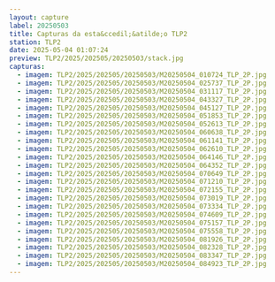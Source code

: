 ```yaml
---
layout: capture
label: 20250503
title: Capturas da esta&ccedil;&atilde;o TLP2
station: TLP2
date: 2025-05-04 01:07:24
preview: TLP2/2025/202505/20250503/stack.jpg
capturas:
  - imagem: TLP2/2025/202505/20250503/M20250504_010724_TLP_2P.jpg
  - imagem: TLP2/2025/202505/20250503/M20250504_025737_TLP_2P.jpg
  - imagem: TLP2/2025/202505/20250503/M20250504_031117_TLP_2P.jpg
  - imagem: TLP2/2025/202505/20250503/M20250504_043327_TLP_2P.jpg
  - imagem: TLP2/2025/202505/20250503/M20250504_045127_TLP_2P.jpg
  - imagem: TLP2/2025/202505/20250503/M20250504_051853_TLP_2P.jpg
  - imagem: TLP2/2025/202505/20250503/M20250504_052613_TLP_2P.jpg
  - imagem: TLP2/2025/202505/20250503/M20250504_060638_TLP_2P.jpg
  - imagem: TLP2/2025/202505/20250503/M20250504_061141_TLP_2P.jpg
  - imagem: TLP2/2025/202505/20250503/M20250504_062610_TLP_2P.jpg
  - imagem: TLP2/2025/202505/20250503/M20250504_064146_TLP_2P.jpg
  - imagem: TLP2/2025/202505/20250503/M20250504_064352_TLP_2P.jpg
  - imagem: TLP2/2025/202505/20250503/M20250504_070649_TLP_2P.jpg
  - imagem: TLP2/2025/202505/20250503/M20250504_071210_TLP_2P.jpg
  - imagem: TLP2/2025/202505/20250503/M20250504_072155_TLP_2P.jpg
  - imagem: TLP2/2025/202505/20250503/M20250504_073019_TLP_2P.jpg
  - imagem: TLP2/2025/202505/20250503/M20250504_073334_TLP_2P.jpg
  - imagem: TLP2/2025/202505/20250503/M20250504_074609_TLP_2P.jpg
  - imagem: TLP2/2025/202505/20250503/M20250504_075157_TLP_2P.jpg
  - imagem: TLP2/2025/202505/20250503/M20250504_075558_TLP_2P.jpg
  - imagem: TLP2/2025/202505/20250503/M20250504_081926_TLP_2P.jpg
  - imagem: TLP2/2025/202505/20250503/M20250504_082328_TLP_2P.jpg
  - imagem: TLP2/2025/202505/20250503/M20250504_083347_TLP_2P.jpg
  - imagem: TLP2/2025/202505/20250503/M20250504_084923_TLP_2P.jpg
---
```

